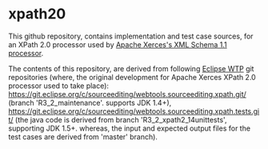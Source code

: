 # xpath20
This github repository, contains implementation and test case sources, for an XPath 2.0 processor used by 
<a href="https://xerces.apache.org/xerces2-j/">Apache Xerces's XML Schema 1.1 processor</a>.

The contents of this repository, are derived from following <a href="https://www.eclipse.org/webtools/">Eclipse WTP</a> git repositories (where, the original development 
for Apache Xerces XPath 2.0 processor used to take place):<br/>
https://git.eclipse.org/c/sourceediting/webtools.sourceediting.xpath.git/ (branch 'R3_2_maintenance'. supports JDK 1.4+),
https://git.eclipse.org/c/sourceediting/webtools.sourceediting.xpath.tests.git/ (the java code is derived from branch 'R3_2_xpath2_14unittests', supporting JDK 1.5+.
whereas, the input and expected output files for the test cases are derived from 'master' branch).
